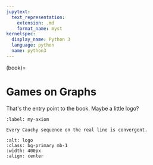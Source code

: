 ```yaml
---
jupytext:
  text_representation:
    extension: .md
    format_name: myst
kernelspec:
  display_name: Python 3
  language: python
  name: python3
---
```


(book)=
# Games on Graphs


That's the entry point to the book. Maybe a little logo?

```{prf:axiom} Completeness of $\mathbb{R}$
:label: my-axiom

Every Cauchy sequence on the real line is convergent.
```


```{image} cover.jpg
:alt: logo
:class: bg-primary mb-1
:width: 400px
:align: center
```
